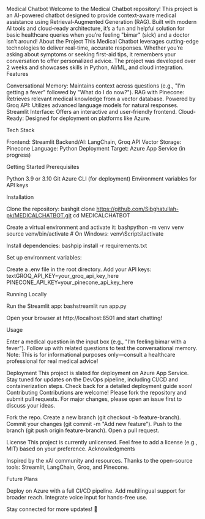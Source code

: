 Medical Chatbot
Welcome to the Medical Chatbot repository! This project is an AI-powered chatbot designed to provide context-aware medical assistance using Retrieval-Augmented Generation (RAG). Built with modern AI tools and cloud-ready architecture, it’s a fun and helpful solution for basic healthcare queries when you’re feeling "bimar" (sick) and a doctor isn’t around!
About the Project
This Medical Chatbot leverages cutting-edge technologies to deliver real-time, accurate responses. Whether you’re asking about symptoms or seeking first-aid tips, it remembers your conversation to offer personalized advice. The project was developed over 2 weeks and showcases skills in Python, AI/ML, and cloud integration.
Features

Conversational Memory: Maintains context across questions (e.g., "I’m getting a fever" followed by "What do I do now?").
RAG with Pinecone: Retrieves relevant medical knowledge from a vector database.
Powered by Groq API: Utilizes advanced language models for natural responses.
Streamlit Interface: Offers an interactive and user-friendly frontend.
Cloud-Ready: Designed for deployment on platforms like Azure.

Tech Stack

Frontend: Streamlit
Backend/AI: LangChain, Groq API
Vector Storage: Pinecone
Language: Python
Deployment Target: Azure App Service (in progress)

Getting Started
Prerequisites

Python 3.9 or 3.10
Git
Azure CLI (for deployment)
Environment variables for API keys

Installation

Clone the repository:
bashgit clone https://github.com/Sibghatullah-pk/MEDICALCHATBOT.git
cd MEDICALCHATBOT

Create a virtual environment and activate it:
bashpython -m venv venv
source venv/bin/activate  # On Windows: venv\Scripts\activate

Install dependencies:
bashpip install -r requirements.txt

Set up environment variables:

Create a .env file in the root directory.
Add your API keys:
textGROQ_API_KEY=your_groq_api_key_here
PINECONE_API_KEY=your_pinecone_api_key_here




Running Locally

Run the Streamlit app:
bashstreamlit run app.py

Open your browser at http://localhost:8501 and start chatting!

Usage

Enter a medical question in the input box (e.g., "I’m feeling bimar with a fever").
Follow up with related questions to test the conversational memory.
Note: This is for informational purposes only—consult a healthcare professional for real medical advice!

Deployment
This project is slated for deployment on Azure App Service. Stay tuned for updates on the DevOps pipeline, including CI/CD and containerization steps. Check back for a detailed deployment guide soon!
Contributing
Contributions are welcome! Please fork the repository and submit pull requests. For major changes, please open an issue first to discuss your ideas.

Fork the repo.
Create a new branch (git checkout -b feature-branch).
Commit your changes (git commit -m "Add new feature").
Push to the branch (git push origin feature-branch).
Open a pull request.

License
This project is currently unlicensed. Feel free to add a license (e.g., MIT) based on your preference.
Acknowledgments

Inspired by the xAI community and resources.
Thanks to the open-source tools: Streamlit, LangChain, Groq, and Pinecone.

Future Plans

Deploy on Azure with a full CI/CD pipeline.
Add multilingual support for broader reach.
Integrate voice input for hands-free use.

Stay connected for more updates! 🚀
